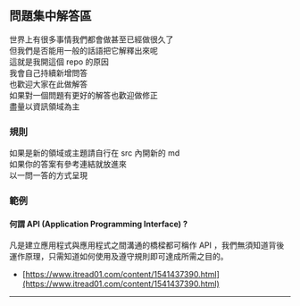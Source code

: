 ## 問題集中解答區

世界上有很多事情我們都會做甚至已經做很久了<br>
但我們是否能用一般的話語把它解釋出來呢<br>
這就是我開這個 repo 的原因<br>
我會自己持續新增問答<br>
也歡迎大家在此做解答<br>
如果對一個問題有更好的解答也歡迎做修正<br>
盡量以資訊領域為主

### 規則

如果是新的領域或主題請自行在 src 內開新的 md<br>
如果你的答案有參考連結就放進來<br>
以一問一答的方式呈現

### 範例

#### 何謂 API (Application Programming Interface) ?

凡是建立應用程式與應用程式之間溝通的橋樑都可稱作 API ，我們無須知道背後運作原理，只需知道如何使用及遵守規則即可達成所需之目的。
* [https://www.itread01.com/content/1541437390.html](https://www.itread01.com/content/1541437390.html)
* * *
